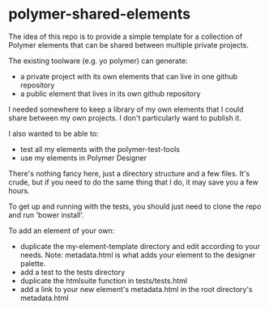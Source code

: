 polymer-shared-elements
=======================

The idea of this repo is to provide a simple template for a collection of Polymer elements that can be shared between multiple private projects.

The existing toolware (e.g. yo polymer) can generate:

- a private project with its own elements that can live in one github repository
- a public element that lives in its own github repository

I needed somewhere to keep a library of my own elements that I could share between my own projects. I don't particularly want to publish it.

I also wanted to be able to:

- test all my elements with the polymer-test-tools
- use my elements in Polymer Designer

There's nothing fancy here, just a directory structure and a few files. It's crude, but if you need to do the same thing that I do, it may save you a few hours.

To get up and running with the tests, you should just need to clone the repo and run 'bower install'.

To add an element of your own:

- duplicate the my-element-template directory and edit according to your needs. Note: metadata.html is what adds your element to the designer palette.
- add a test to the tests directory 
- duplicate the htmlsuite function in tests/tests.html
- add a link to your new element's metadata.html in the root directory's metadata.html

